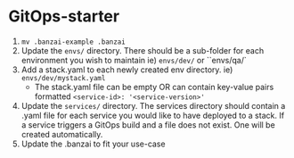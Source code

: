 # GitOps-starter

1. `mv .banzai-example .banzai`
2. Update the `envs/` directory. There should be a sub-folder for each environment you wish to maintain ie) `envs/dev/` or ``envs/qa/`
3. Add a stack.yaml to each newly created env directory. ie) `envs/dev/mystack.yaml`
    - The stack.yaml file can be empty OR can contain key-value pairs formatted `<service-id>: '<service-version>'`
4. Update the `services/` directory. The services directory should contain a .yaml file for each service you would like to have deployed to a stack. If a service triggers a GitOps build and a file does not exist. One will be created automatically.
5. Update the .banzai to fit your use-case